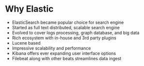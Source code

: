 # Why Elastic #

* ElasticSearch became popular choice for search engine
* Started as full text distributed, scalable search engine
* Evolved to cover logs processing, graph database, and big data
* Rich ecosystem with in-house and 3rd party plugins
* Lucene based
* Impressive scalability and performance
* Kibana offers ever expanding user interface options
* Filebeat along with other beats streamlines data ingest